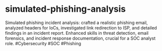 # simulated-phishing-analysis
Simulated phishing incident analysis: crafted a realistic phishing email, analyzed headers for IoCs, investigated link redirection to ISP, and detailed findings in an incident report. Enhanced skills in threat detection, email forensics, and incident response documentation, crucial for a SOC analyst role. #Cybersecurity #SOC #Phishing
